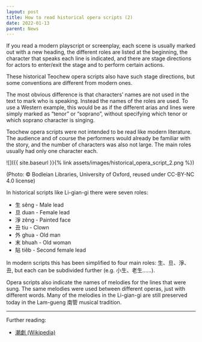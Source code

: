 ```yaml
---
layout: post
title: How to read historical opera scripts (2)
date: 2022-01-13
parent: News
---
```


If you read a modern playscript or screenplay, each scene is usually marked out
with a new heading, the different roles are listed at the beginning, the
character that speaks each line is indicated, and there are stage directions
for actors to enter/exit the stage and to perform certain actions.

These historical Teochew opera scripts also have such stage directions, but
some conventions are different from modern ones.

The most obvious difference is that characters’ names are not used in the text
to mark who is speaking. Instead the names of the roles are used. To use a
Western example, this would be as if the different arias and lines were simply
marked as “tenor” or “soprano”, without specifying which tenor or which soprano
character is singing.

Teochew opera scripts were not intended to be read like modern literature. The
audience and of course the performers would already be familiar with the story,
and the number of characters was also not large. The main roles usually had
only one character each.

![]({{ site.baseurl }}{% link assets/images/historical_opera_script_2.png %})

(Photo: © Bodleian Libraries, University of Oxford, reused under CC-BY-NC 4.0 license)

In historical scripts like Li-gian-gi there were seven roles:

 * 生 sêng - Male lead
 * 旦 duan - Female lead
 * 淨 zêng - Painted face
 * 丑 tiu - Clown
 * 外 ghua - Old man
 * 末 bhuah - Old woman
 * 貼 tiêb - Second female lead

In modern scripts this has been simplified to four main roles: 生、旦、淨、丑,
but each can be subdivided further (e.g. 小生、老生……).

Opera scripts also indicate the names of melodies for the lines that were sung.
The same melodies were used between different operas, just with different
words. Many of the melodies in the Li-gian-gi are still preserved today in the
Lam-gueng 南管 musical tradition. 

<hr />

Further reading:

 * [潮劇 (Wikipedia)](https://zh.wikipedia.org/wiki/潮剧)

